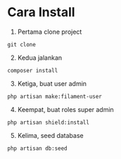 # Cara Install

1. Pertama clone project

```
git clone
```

2. Kedua jalankan

```
composer install
```

3. Ketiga, buat user admin

```
php artisan make:filament-user
```

4. Keempat, buat roles super admin

```
php artisan shield:install
```

5. Kelima, seed database

```
php artisan db:seed
```
